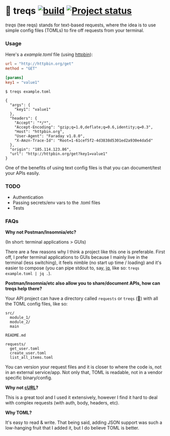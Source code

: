 # 🦖 treqs [![build](https://github.com/textbasedrequests/treqs/actions/workflows/build.yml/badge.svg)](https://github.com/textbasedrequests/treqs/actions/workflows/build.yml) [![Project status](https://img.shields.io/badge/status-active-brightgreen.svg)](#status)

*treqs* (tee reqs) stands for text-based requests, where the idea is to use simple config files (TOMLs) to fire off requests from your terminal.

### Usage

Here's a *example.toml* file (using [httpbin](https://httpbin.org)):

```toml
url = "http://httpbin.org/get"
method = "GET"

[params]
key1 = "value1"
```

```
$ treqs example.toml

{
  "args": {
    "key1": "value1"
  },
  "headers": {
    "Accept": "*/*",
    "Accept-Encoding": "gzip;q=1.0,deflate;q=0.6,identity;q=0.3",
    "Host": "httpbin.org",
    "User-Agent": "Faraday v1.8.0",
    "X-Amzn-Trace-Id": "Root=1-61cef5f2-4d3838d5301ed2a930e4da5d"
  },
  "origin": "185.114.123.86",
  "url": "http://httpbin.org/get?key1=value1"
}
```

One of the benefits of using text config files is that you can document/test your APIs easily.

### TODO

- Authentication
- Passing secrets/env vars to the .toml files
- Tests

### FAQs

**Why not Postman/Insomnia/etc?**

(In short: terminal applications > GUIs)

There are a few reasons why I think a project like this one is preferable. First off, I prefer terminal applications to GUIs because I mainly live in the terminal (less switching), it feels nimble (no start up time / loading) and it's easier to compose (you can pipe stdout to, say, [jq](https://github.com/stedolan/jq), like so: `treqs example.toml | jq .`).

**Postman/Insomnia/etc also allow you to share/document APIs, how can treqs help there?**

Your API project can have a directory called `requests` or `treqs` (🤷) with all the TOML config files, like so:

```
src/
  module_1/
  module_2/
  main

README.md

requests/
  get_user.toml
  create_user.toml
  list_all_items.toml
```

You can version your request files and it is closer to where the code is, not in an external service/app. Not only that, TOML is readable, not in a vendor specific binary/config.

**Why not [cURL](https://github.com/curl/curl)?**

This is a great tool and I used it extensively, however I find it hard to deal with complex requests (with auth, body, headers, etc).

**Why TOML?**

It's easy to read & write. That being said, adding JSON support was such a low-hanging fruit that I added it, but I do believe TOML is better.

